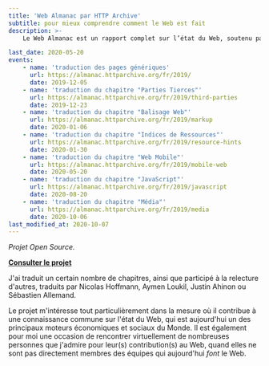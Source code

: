 ```yaml
---
title: 'Web Almanac par HTTP Archive'
subtitle: pour mieux comprendre comment le Web est fait
description: >-
    Le Web Almanac est un rapport complet sur l’état du Web, soutenu par des données réelles et des experts du Web. J'ai rejoint le projet fin 2019, pour contribuer à la traduction française.

last_date: 2020-05-20
events:
    - name: 'traduction des pages génériques'
      url: https://almanac.httparchive.org/fr/2019/
      date: 2019-12-05
    - name: 'traduction du chapitre "Parties Tierces"'
      url: https://almanac.httparchive.org/fr/2019/third-parties
      date: 2019-12-23
    - name: 'traduction du chapitre "Balisage Web"'
      url: https://almanac.httparchive.org/fr/2019/markup
      date: 2020-01-06
    - name: 'traduction du chapitre "Indices de Ressources"'
      url: https://almanac.httparchive.org/fr/2019/resource-hints
      date: 2020-01-30
    - name: 'traduction du chapitre "Web Mobile"'
      url: https://almanac.httparchive.org/fr/2019/mobile-web
      date: 2020-05-20
    - name: 'traduction du chapitre "JavaScript"'
      url: https://almanac.httparchive.org/fr/2019/javascript
      date: 2020-08-20
    - name: 'traduction du chapitre "Média"'
      url: https://almanac.httparchive.org/fr/2019/media
      date: 2020-10-06
last_modified_at: 2020-10-07
---
```


_Projet Open Source._

**[Consulter le projet](https://almanac.httparchive.org/fr/2019/)**

J'ai traduit un certain nombre de chapitres, ainsi que participé à la relecture d'autres, traduits par Nicolas Hoffmann, Aymen Loukil, Justin Ahinon ou Sébastien Allemand.

Le projet m'intéresse tout particulièrement dans la mesure où il contribue à une connaissance commune sur l'état du Web, qui est aujourd'hui un des principaux moteurs économiques et sociaux du Monde. Il est également pour moi une occasion de rencontrer virtuellement de nombreuses personnes que j'admire pour leur(s) contribution(s) au Web, quand elles ne sont pas directement membres des équipes qui aujourd'hui _font_ le Web.
